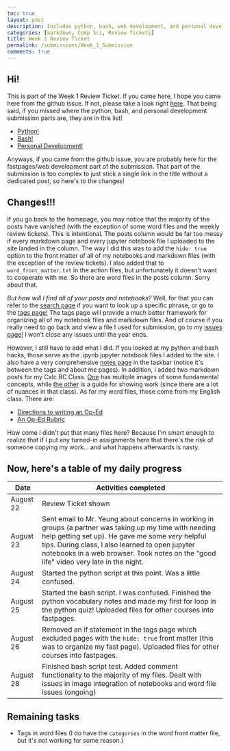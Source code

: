 ```yaml
---
toc: true
layout: post
description: Includes python, bash, web development, and personal development
categories: [markdown, Comp Sci, Review Tickets]
title: Week 1 Review Ticket
permalink: /submissions/Week_1_Submission
comments: true
---
```


## Hi!

This is part of the Week 1 Review Ticket. If you came here, I hope you came here from the github issue. If not, please take a look right [here](https://github.com/Leonard514/FastPage/issues/4). That being said, if you missed where the python, bash, and personal development submission parts are, they are in this list!
- [Python!](https://leonard514.github.io/FastPage/scripts/python_quiz)
- [Bash!](https://leonard514.github.io/FastPage/scripts/bash_test)
- [Personal Development!](https://leonard514.github.io/FastPage/_pages/02_notes.html#week-1-focus-and-habits-hack)

Anyways, if you came from the github issue, you are probably here for the fastpages/web development part of the submission. That part of the submission is too complex to just stick a single link in the title without a dedicated post, so here's to the changes!

## Changes!!!

If you go back to the homepage, you may notice that the majority of the posts have vanished (with the exception of some word files and the weekly review tickets). This is intentional. The posts column would be far too messy if every markdown page and every jupyter notebook file I uploaded to the site landed in the column. The way I did this was to add the `hide: true` option to the front matter of all of my notebooks and markdown files (with the exception of the review tickets). I also added that to `word_front_matter.txt` in the action files, but unfortunately it doesn't want to cooperate with me. So there are word files in the posts column. Sorry about that.

*But how will I find all of your posts and notebooks?* Well, for that you can refer to the [search page](https://leonard514.github.io/FastPage/search/) if you want to look up a specific phrase, or go to the [tags page!](https://leonard514.github.io/FastPage/categories/) The tags page will provide a much better framework for organizing all of my notebook files and markdown files. And of course if you really need to go back and view a file I used for submission, go to my [issues page!](https://github.com/Leonard514/FastPage/issues) I won't close any issues until the year ends.

However, I still have to add what I did. If you looked at my python and bash hacks, those serve as the .ipynb jupyter notebook files I added to the site. I also have a very comprehensive [notes page](https://leonard514.github.io/FastPage/_pages/02_notes.html) in the taskbar (notice it's between the tags and about me pages). In addition, I added two markdown posts for my Calc BC Class. [One](https://leonard514.github.io/FastPage/classes/BC/gotta_know) has multiple images of some fundamental concepts, while [the other](https://leonard514.github.io/FastPage/classes/BC/procedures) is a guide for showing work (since there are a lot of nuances in that class). As for my word files, those come from my English class. There are:
- [Directions to writing an Op-Ed](https://leonard514.github.io/FastPage/word/2022/08/25/Writing-an-Op-Ed-Piece.html)
- [An Op-Ed Rubric](https://leonard514.github.io/FastPage/word/2022/08/25/Op-Ed-Rubric.html)

How come I didn't put that many files here? Because I'm smart enough to realize that if I put any turned-in assignments here that there's the risk of someone copying my work... and what happens afterwards is nasty.

## Now, here's a table of my daily progress

| Date | Activities completed |
|-|-|
| August 22 | Review Ticket shown |
| August 23 | Sent email to Mr. Yeung about concerns in working in groups (a partner was taking up my time with needing help getting set up). He gave me some *very* helpful tips. During class, I also learned to open jupyter notebooks in a web browser. Took notes on the "good life" video very late in the night.|
| August 24 | Started the python script at this point. Was a little confused. |
| August 25 | Started the bash script. I was confused. Finished the python vocabulary notes and made my first for loop in the python quiz! Uploaded files for other courses into fastpages. |
| August 26 | Removed an if statement in the tags page which excluded pages with the `hide: true` front matter (this was to organize my fast page). Uploaded files for other courses into fastpages. |
| August 28 | Finished bash script test. Added comment functionality to the majority of my files. Dealt with issues in image integration of notebooks and word file issues (ongoing) | 

## Remaining tasks
- Tags in word files (I do have the `categories` in the word front matter file, but it's not working for some reason.)